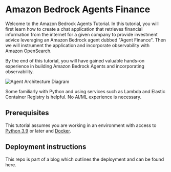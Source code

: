 # Amazon Bedrock Agents Finance

Welcome to the Amazon Bedrock Agents Tutorial. In this tutorial, you will first learn how to create a chat application that retrieves financial information from the internet for a given company to provide investment advice leveraging an Amazon Bedrock agent dubbed "Agent Finance". Then we will instrument the application and incorporate observability with Amazon OpenSearch.

By the end of this tutorial, you will have gained valuable hands-on experience in building Amazon Bedrock Agents and incorporating observability.

![Agent Architecture Diagram](/images/agent_arch.png)

Some familiarly with Python and using services such as Lambda and Elastic Container Registry is helpful. No AI/ML experience is necessary.

## Prerequisites

This tutorial assumes you are working in an environment with access to [Python 3.9](https://www.python.org/getit/) or later and [Docker](https://www.docker.com/). 

## Deployment instructions
This repo is part of a blog which outlines the deployment and can be found here.